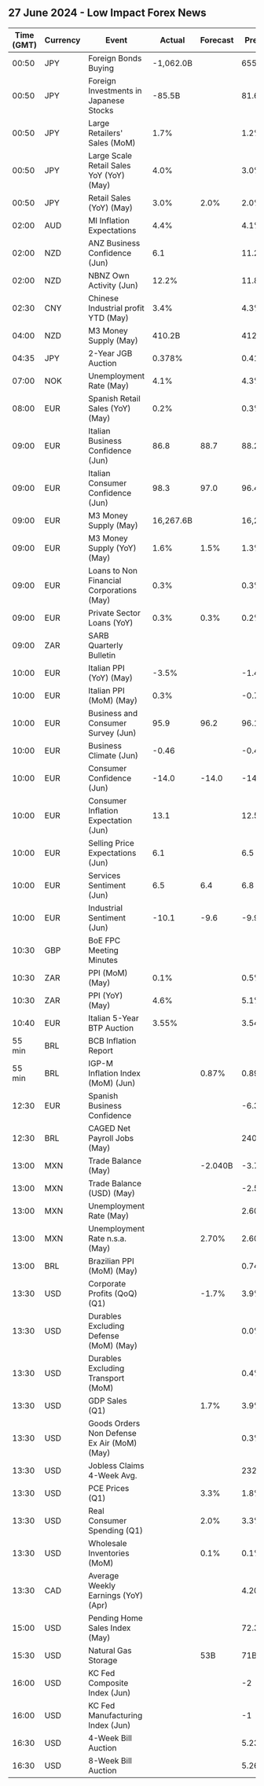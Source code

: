 ## 27 June 2024 - Low Impact Forex News

| Time (GMT) | Currency | Event | Actual | Forecast | Previous |
|------|----------|-------|--------|----------|----------|
| 00:50 | JPY | Foreign Bonds Buying | -1,062.0B |  | 655.1B |
| 00:50 | JPY | Foreign Investments in Japanese Stocks | -85.5B |  | 81.6B |
| 00:50 | JPY | Large Retailers' Sales (MoM) | 1.7% |  | 1.2% |
| 00:50 | JPY | Large Scale Retail Sales YoY (YoY) (May) | 4.0% |  | 3.0% |
| 00:50 | JPY | Retail Sales (YoY) (May) | 3.0% | 2.0% | 2.0% |
| 02:00 | AUD | MI Inflation Expectations | 4.4% |  | 4.1% |
| 02:00 | NZD | ANZ Business Confidence (Jun) | 6.1 |  | 11.2 |
| 02:00 | NZD | NBNZ Own Activity (Jun) | 12.2% |  | 11.8% |
| 02:30 | CNY | Chinese Industrial profit YTD (May) | 3.4% |  | 4.3% |
| 04:00 | NZD | M3 Money Supply (May) | 410.2B |  | 412.4B |
| 04:35 | JPY | 2-Year JGB Auction | 0.378% |  | 0.418% |
| 07:00 | NOK | Unemployment Rate (May) | 4.1% |  | 4.3% |
| 08:00 | EUR | Spanish Retail Sales (YoY) (May) | 0.2% |  | 0.3% |
| 09:00 | EUR | Italian Business Confidence (Jun) | 86.8 | 88.7 | 88.2 |
| 09:00 | EUR | Italian Consumer Confidence (Jun) | 98.3 | 97.0 | 96.4 |
| 09:00 | EUR | M3 Money Supply (May) | 16,267.6B |  | 16,206.4B |
| 09:00 | EUR | M3 Money Supply (YoY) (May) | 1.6% | 1.5% | 1.3% |
| 09:00 | EUR | Loans to Non Financial Corporations (May) | 0.3% |  | 0.3% |
| 09:00 | EUR | Private Sector Loans (YoY) | 0.3% | 0.3% | 0.2% |
| 09:00 | ZAR | SARB Quarterly Bulletin |  |  |  |
| 10:00 | EUR | Italian PPI (YoY) (May) | -3.5% |  | -1.4% |
| 10:00 | EUR | Italian PPI (MoM) (May) | 0.3% |  | -0.7% |
| 10:00 | EUR | Business and Consumer Survey (Jun) | 95.9 | 96.2 | 96.1 |
| 10:00 | EUR | Business Climate (Jun) | -0.46 |  | -0.40 |
| 10:00 | EUR | Consumer Confidence (Jun) | -14.0 | -14.0 | -14.3 |
| 10:00 | EUR | Consumer Inflation Expectation (Jun) | 13.1 |  | 12.5 |
| 10:00 | EUR | Selling Price Expectations (Jun) | 6.1 |  | 6.5 |
| 10:00 | EUR | Services Sentiment (Jun) | 6.5 | 6.4 | 6.8 |
| 10:00 | EUR | Industrial Sentiment (Jun) | -10.1 | -9.6 | -9.9 |
| 10:30 | GBP | BoE FPC Meeting Minutes |  |  |  |
| 10:30 | ZAR | PPI (MoM) (May) | 0.1% |  | 0.5% |
| 10:30 | ZAR | PPI (YoY) (May) | 4.6% |  | 5.1% |
| 10:40 | EUR | Italian 5-Year BTP Auction | 3.55% |  | 3.54% |
| 55 min | BRL | BCB Inflation Report |  |  |  |
| 55 min | BRL | IGP-M Inflation Index (MoM) (Jun) |  | 0.87% | 0.89% |
| 12:30 | EUR | Spanish Business Confidence |  |  | -6.3 |
| 12:30 | BRL | CAGED Net Payroll Jobs (May) |  |  | 240.03K |
| 13:00 | MXN | Trade Balance (May) |  | -2.040B | -3.746B |
| 13:00 | MXN | Trade Balance (USD) (May) |  |  | -2.578B |
| 13:00 | MXN | Unemployment Rate (May) |  |  | 2.60% |
| 13:00 | MXN | Unemployment Rate n.s.a. (May) |  | 2.70% | 2.60% |
| 13:00 | BRL | Brazilian PPI (MoM) (May) |  |  | 0.74% |
| 13:30 | USD | Corporate Profits (QoQ) (Q1) |  | -1.7% | 3.9% |
| 13:30 | USD | Durables Excluding Defense (MoM) (May) |  |  | 0.0% |
| 13:30 | USD | Durables Excluding Transport (MoM) |  |  | 0.4% |
| 13:30 | USD | GDP Sales (Q1) |  | 1.7% | 3.9% |
| 13:30 | USD | Goods Orders Non Defense Ex Air (MoM) (May) |  |  | 0.3% |
| 13:30 | USD | Jobless Claims 4-Week Avg. |  |  | 232.75K |
| 13:30 | USD | PCE Prices (Q1) |  | 3.3% | 1.8% |
| 13:30 | USD | Real Consumer Spending (Q1) |  | 2.0% | 3.3% |
| 13:30 | USD | Wholesale Inventories (MoM) |  | 0.1% | 0.1% |
| 13:30 | CAD | Average Weekly Earnings (YoY) (Apr) |  |  | 4.20% |
| 15:00 | USD | Pending Home Sales Index (May) |  |  | 72.3 |
| 15:30 | USD | Natural Gas Storage |  | 53B | 71B |
| 16:00 | USD | KC Fed Composite Index (Jun) |  |  | -2 |
| 16:00 | USD | KC Fed Manufacturing Index (Jun) |  |  | -1 |
| 16:30 | USD | 4-Week Bill Auction |  |  | 5.230% |
| 16:30 | USD | 8-Week Bill Auction |  |  | 5.260% |
